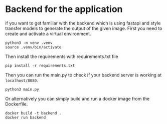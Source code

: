 # Backend for the application
if you want to get familiar with the backend which is using fastapi and style transfer models to generate the output of the given image. First you need to create and activate a virtual environment.

```console
python3 -m venv .venv
source .venv/bin/activate
```
Then install the requirements with requirements.txt file

```console
pip install -r requirements.txt
```
Then you can run the main.py to check if your backend server is working at `localhost/8080`.

```console
python3 main.py
```
Or alternatively you can simply build and run a docker image from the Dockerfile.

```console
docker build -t backend .
docker run backend
```